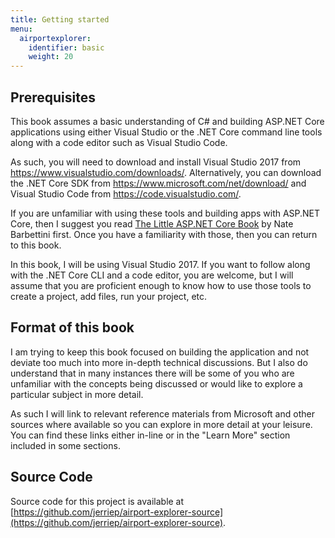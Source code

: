 ```yaml
---
title: Getting started
menu: 
  airportexplorer:
    identifier: basic
    weight: 20
---
```


## Prerequisites

This book assumes a basic understanding of C# and building ASP.NET Core applications using either Visual Studio or the .NET Core command line tools along with a code editor such as Visual Studio Code.

As such, you will need to download and install Visual Studio 2017 from https://www.visualstudio.com/downloads/. Alternatively, you can download the .NET Core SDK from https://www.microsoft.com/net/download/ and Visual Studio Code from https://code.visualstudio.com/.

If you are unfamiliar with using these tools and building apps with ASP.NET Core, then I suggest you read [The Little ASP.NET Core Book](https://www.recaffeinate.co/book/) by Nate Barbettini first. Once you have a familiarity with those, then you can return to this book.

In this book, I will be using Visual Studio 2017. If you want to follow along with the .NET Core CLI and a code editor, you are welcome, but I will assume that you are proficient enough to know how to use those tools to create a project, add files, run your project, etc.

## Format of this book

I am trying to keep this book focused on building the application and not deviate too much into more in-depth technical discussions. But I also do understand that in many instances there will be some of you who are unfamiliar with the concepts being discussed or would like to explore a particular subject in more detail.

As such I will link to relevant reference materials from Microsoft and other sources where available so you can explore in more detail at your leisure. You can find these links either in-line or in the "Learn More" section included in some sections.

## Source Code

Source code for this project is available at [https://github.com/jerriep/airport-explorer-source](https://github.com/jerriep/airport-explorer-source).